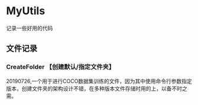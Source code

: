 # MyUtils
记录一些好用的代码

## 文件记录

### CreateFolder 【创建默认/指定文件夹】
  20190726,一个用于进行COCO数据集训练的文件，因为其中使用命令行参数指定版本，创建文件夹的架构设计不错，在多种版本文件存储时用的上，以备不时之需。
